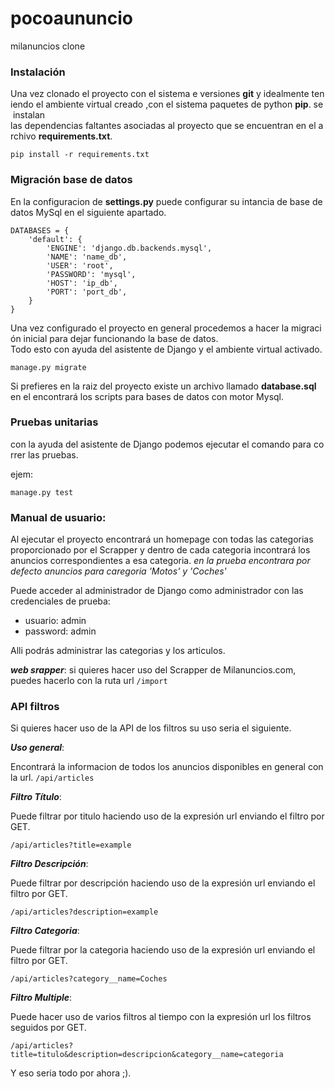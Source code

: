 # pocoaununcio
milanuncios clone

### Instalación
Una vez clonado el proyecto con el sistema e versiones **git** y idealmente teniendo el ambiente virtual creado ,con el sistema paquetes de python **pip**. se instalan 
las dependencias faltantes asociadas al proyecto que se encuentran en el archivo **requirements.txt**.

```
pip install -r requirements.txt 
```

###  Migración base de datos

En la configuracion de **settings.py** puede configurar su intancia de base de datos MySql en el siguiente apartado.

```
DATABASES = {
    'default': {
        'ENGINE': 'django.db.backends.mysql',
        'NAME': 'name_db',
        'USER': 'root',
        'PASSWORD': 'mysql',
        'HOST': 'ip_db',
        'PORT': 'port_db',
    }
}
```

Una vez configurado el proyecto en general procedemos a hacer la migración inicial para dejar funcionando la base de datos.
Todo esto con ayuda del asistente de Django y el ambiente virtual activado.

```
manage.py migrate
```

Si prefieres en la raiz del proyecto existe un archivo llamado **database.sql** en el encontrará los scripts para bases de datos con motor Mysql.

### Pruebas unitarias

con la ayuda del asistente de Django podemos ejecutar el comando para correr las pruebas.

ejem:
```
manage.py test 
```

### Manual de usuario:

Al ejecutar el proyecto encontrará un homepage con todas las categorias proporcionado por el Scrapper y dentro de cada categoria incontrará los anuncios correspondientes a esa categoria.
*en la prueba encontrara por defecto anuncios para caregoria 'Motos' y 'Coches'*

Puede acceder al administrador de Django como administrador con las credenciales de prueba:

- usuario: admin
- password: admin

Alli podrás administrar las categorias y los articulos.

***web srapper***: si quieres hacer uso del Scrapper de Milanuncios.com, puedes hacerlo con la ruta url
```/import```

### API filtros

Si quieres hacer uso de la API de los filtros su uso seria el siguiente.

***Uso general***:

Encontrará la informacion de todos los anuncios disponibles en general con la url.
```/api/articles```

***Filtro Título***:

Puede filtrar por titulo haciendo uso de la expresión url enviando el filtro por GET.

```/api/articles?title=example```

***Filtro Descripción***:

Puede filtrar por descripción haciendo uso de la expresión url enviando el filtro por GET.

```/api/articles?description=example```

***Filtro Categoria***:

Puede filtrar por la categoria haciendo uso de la expresión url enviando el filtro por GET.

```/api/articles?category__name=Coches```

***Filtro Multiple***:

Puede hacer uso de varios filtros al tiempo con la expresión url los filtros seguidos por GET.

```/api/articles?title=titulo&description=descripcion&category__name=categoria```


Y eso seria todo por ahora ;).



